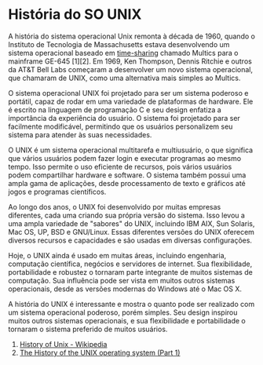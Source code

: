 # História do SO UNIX

A história do sistema operacional Unix remonta à década de 1960, quando o Instituto de Tecnologia de Massachusetts estava desenvolvendo um sistema operacional baseado em [time-sharing](https://en.wikipedia.org/wiki/Time-sharing) chamado Multics para o mainframe GE-645 [1][2]. Em 1969, Ken Thompson, Dennis Ritchie e outros da AT&T Bell Labs começaram a desenvolver um novo sistema operacional, que chamaram de UNIX, como uma alternativa mais simples ao Multics.

O sistema operacional UNIX foi projetado para ser um sistema poderoso e portátil, capaz de rodar em uma variedade de plataformas de hardware. Ele é escrito na linguagem de programação C e seu design enfatiza a importância da experiência do usuário. O sistema foi projetado para ser facilmente modificável, permitindo que os usuários personalizem seu sistema para atender às suas necessidades.

O UNIX é um sistema operacional multitarefa e multiusuário, o que significa que vários usuários podem fazer login e executar programas ao mesmo tempo. Isso permite o uso eficiente de recursos, pois vários usuários podem compartilhar hardware e software. O sistema também possui uma ampla gama de aplicações, desde processamento de texto e gráficos até jogos e programas científicos.

Ao longo dos anos, o UNIX foi desenvolvido por muitas empresas diferentes, cada uma criando sua própria versão do sistema. Isso levou a uma ampla variedade de "sabores" do UNIX, incluindo IBM AIX, Sun Solaris, Mac OS, UP, BSD e GNU/Linux. Essas diferentes versões do UNIX oferecem diversos recursos e capacidades e são usadas em diversas configurações.

Hoje, o UNIX ainda é usado em muitas áreas, incluindo engenharia, computação científica, negócios e servidores de internet. Sua flexibilidade, portabilidade e robustez o tornaram parte integrante de muitos sistemas de computação. Sua influência pode ser vista em muitos outros sistemas operacionais, desde as versões modernas do Windows até o Mac OS X.

A história do UNIX é interessante e mostra o quanto pode ser realizado com um sistema operacional poderoso, porém simples. Seu design inspirou muitos outros sistemas operacionais, e sua flexibilidade e portabilidade o tornaram o sistema preferido de muitos usuários.

1. [History of Unix - Wikipedia](https://en.wikipedia.org/wiki/History_of_Unix)
2. [The History of the UNIX operating system (Part 1)](
https://www.redhotcyber.com/en/post/the-history-of-the-unix-operating-system-part-1/)

